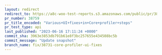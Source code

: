 ```yaml
---
layout: redirect
redirect_to: https://a8c-woo-test-reports.s3.amazonaws.com/public/pr/38759/api/index.html
pr_number: 38759
pr_title_encoded: "Various+UI+fixes+in+Core+profiler+steps"
pr_test_type: api
last_published: "2023-06-16 17:11:24 +0000"
commit_sha: 3963e3853db791b61e8f3bc257655e434508bc5b
commit_message: "Update snapshot"
branch_name: fix/38731-core-profiler-ui-fixes
---
```

